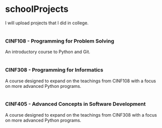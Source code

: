 # schoolProjects
I will upload projects that I did in college.
<br>
<br>
### CINF108 - Programming for Problem Solving
An introductory course to Python and Git.
<br>
<br>
### CINF308 - Programming for Informatics
A course designed to expand on the teachings from CINF108 with a focus on more advanced Python programs.
<br>
<br>
### CINF405 - Advanced Concepts in Software Development
A course designed to expand on the teachings from CINF308 with a focus on more advanced Python programs.
